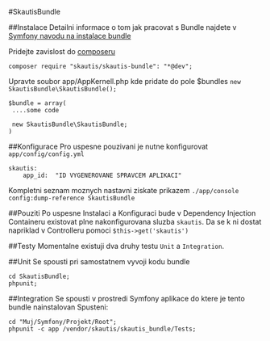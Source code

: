 #SkautisBundle

##Instalace
Detailni informace o tom jak pracovat s Bundle najdete v [Symfony navodu na instalace bundle](http://symfony.com/doc/current/cookbook/bundles/installation.html)

Pridejte zavislost do [composeru](https://getcomposer.org/doc/00-intro.md)
```
composer require "skautis/skautis-bundle": "*@dev";
```
Upravte soubor app/AppKernell.php kde pridate do pole $bundles ``new SkautisBundle\SkautisBundle();``
```
$bundle = array(
 ....some code

 new SkautisBundle\SkautisBundle;
)
```

##Konfigurace
Pro uspesne pouzivani je nutne konfigurovat ``app/config/config.yml``
```
skautis:
    app_id:  "ID VYGENEROVANE SPRAVCEM APLIKACI"
```
Kompletni seznam moznych nastavni ziskate prikazem ``./app/console config:dump-reference SkautisBundle ``

##Pouziti
Po uspesne Instalaci a Konfiguraci bude v Dependency Injection Containeru existovat plne nakonfigurovana sluzba ``skautis``.
Da se k ni dostat napriklad v Controlleru pomoci ``$this->get('skautis')``

##Testy
Momentalne existuji dva druhy testu ``Unit`` a ``Integration``.

##Unit
Se spousti pri samostatnem vyvoji kodu bundle
```
cd SkautisBundle;
phpunit;
```

##Integration
Se spousti v prostredi Symfony aplikace do ktere je tento bundle nainstalovan
Spusteni:
```
cd "Muj/Symfony/Projekt/Root";
phpunit -c app /vendor/skautis/skautis_bundle/Tests;
```
